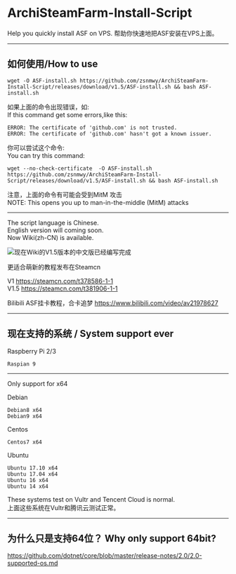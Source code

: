 # ArchiSteamFarm-Install-Script
Help you quickly install ASF on VPS. 帮助你快速地把ASF安装在VPS上面。

---

## 如何使用/How to use

```shell
wget -O ASF-install.sh https://github.com/zsnmwy/ArchiSteamFarm-Install-Script/releases/download/v1.5/ASF-install.sh && bash ASF-install.sh
```
如果上面的命令出现错误，如:  
If this command get some errors,like this: 
```
ERROR: The certificate of 'github.com' is not trusted.
ERROR: The certificate of 'github.com' hasn't got a known issuer.
```
你可以尝试这个命令:  
You can try this command:
```
wget --no-check-certificate  -O ASF-install.sh https://github.com/zsnmwy/ArchiSteamFarm-Install-Script/releases/download/v1.5/ASF-install.sh && bash ASF-install.sh
```
注意，上面的命令有可能会受到MitM 攻击  
NOTE: This opens you up to man-in-the-middle (MitM) attacks

---

The script language is Chinese.  
English version will coming soon.   
Now Wiki(zh-CN) is available.


![现在Wiki的V1.5版本的中文版已经编写完成](https://github.com/zsnmwy/ArchiSteamFarm-Install-Script/wiki)  

更适合萌新的教程发布在Steamcn 

V1 https://steamcn.com/t378586-1-1   
V1.5 https://steamcn.com/t381906-1-1

Bilibili ASF挂卡教程，合卡追梦 https://www.bilibili.com/video/av21978627

---

## 现在支持的系统 / System support ever

Raspberry Pi 2/3
```
Raspian 9
```
---

Only support for x64

Debian

    Debian8 x64
    Debian9 x64

Centos

    Centos7 x64

Ubuntu

    Ubuntu 17.10 x64
    Ubuntu 17.04 x64
    Ubuntu 16 x64
    Ubuntu 14 x64

These systems test on Vultr and Tencent Cloud is normal.  
上面这些系统在Vultr和腾讯云测试正常。

---

## 为什么只是支持64位？ Why only support 64bit?

https://github.com/dotnet/core/blob/master/release-notes/2.0/2.0-supported-os.md
